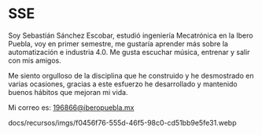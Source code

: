 # SSE

Soy Sebastián Sánchez Escobar, estudió ingeniería Mecatrónica en la Ibero Puebla, voy en primer semestre, me gustaría aprender más sobre la automatización e industria 4.0. Me gusta escuchar música, entrenar y salir con mis amigos. 

Me siento orgulloso de la disciplina que he construido y he desmostrado en varias ocasiones, gracias a este esfuerzo he desarrollado y mantenido buenos hábitos que mejoran mi vida.

Mi correo es: 196866@iberopuebla.mx 

<img>docs/recursos/imgs/f0456f76-555d-46f5-98c0-cd51bb9e5fe31.webp
